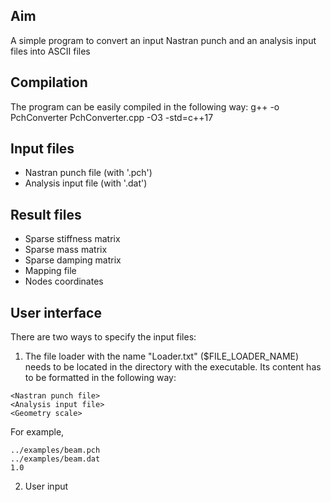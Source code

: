 
## Aim
A simple program to convert an input Nastran punch and an analysis input files into ASCII files

## Compilation
The program can be easily compiled in the following way: g++ -o PchConverter PchConverter.cpp -O3 -std=c++17

## Input files
- Nastran punch file (with '.pch')
- Analysis input file (with '.dat')

## Result files
- Sparse stiffness matrix
- Sparse mass matrix
- Sparse damping matrix
- Mapping file
- Nodes coordinates

## User interface
There are two ways to specify the input files:
1. The file loader with the name "Loader.txt" ($FILE_LOADER_NAME) needs to be located in the directory with the executable. Its content has to be formatted in the following way:
```
<Nastran punch file>
<Analysis input file>
<Geometry scale> 
```
For example,
```
../examples/beam.pch
../examples/beam.dat
1.0
```
2. User input